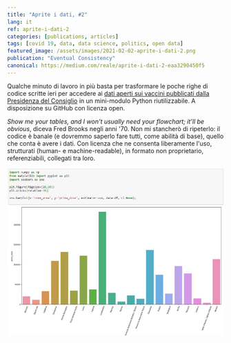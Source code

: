 ```yaml
---
title: "Aprite i dati, #2"
lang: it
ref: aprite-i-dati-2
categories: [publications, articles]
tags: [covid 19, data, data science, politics, open data]
featured_image: /assets/images/2021-02-02-aprite-i-dati-2.png
publication: "Eventual Consistency"
canonical: https://medium.com/reale/aprite-i-dati-2-eaa3290450f5
---
```


Qualche minuto di lavoro in più basta per trasformare le poche righe di codice scritte ieri per accedere ai [dati aperti sui vaccini pubblicati dalla Presidenza del Consiglio](https://github.com/italia/covid19-opendata-vaccini/) in un mini-modulo Python riutilizzabile. A disposizione su GitHub con licenza open.

*Show me your tables, and I won't usually need your flowchart; it'll be obvious*, diceva Fred Brooks negli anni '70. Non mi stancherò di ripeterlo: il codice è banale (e dovremmo saperlo fare tutti, come abilità di base), quello che conta è avere i dati. Con licenza che ne consenta liberamente l'uso, strutturati (human- e machine-readable), in formato non proprietario, referenziabili, collegati tra loro.

![Histogram by Luca Passani](/assets/images/2021-02-02-aprite-i-dati-2-1.jpg)
